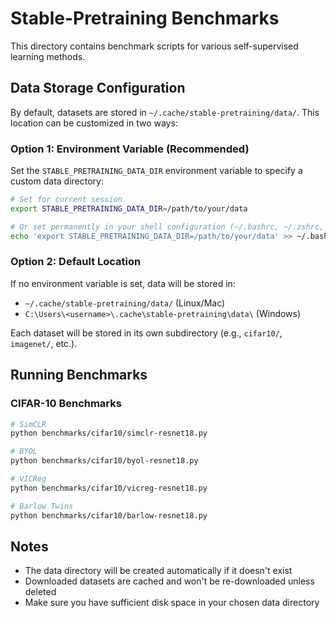# Stable-Pretraining Benchmarks

This directory contains benchmark scripts for various self-supervised learning methods.

## Data Storage Configuration

By default, datasets are stored in `~/.cache/stable-pretraining/data/`. This location can be customized in two ways:

### Option 1: Environment Variable (Recommended)

Set the `STABLE_PRETRAINING_DATA_DIR` environment variable to specify a custom data directory:

```bash
# Set for current session
export STABLE_PRETRAINING_DATA_DIR=/path/to/your/data

# Or set permanently in your shell configuration (~/.bashrc, ~/.zshrc, etc.)
echo 'export STABLE_PRETRAINING_DATA_DIR=/path/to/your/data' >> ~/.bashrc
```

### Option 2: Default Location

If no environment variable is set, data will be stored in:
- `~/.cache/stable-pretraining/data/` (Linux/Mac)
- `C:\Users\<username>\.cache\stable-pretraining\data\` (Windows)

Each dataset will be stored in its own subdirectory (e.g., `cifar10/`, `imagenet/`, etc.).

## Running Benchmarks

### CIFAR-10 Benchmarks

```bash
# SimCLR
python benchmarks/cifar10/simclr-resnet18.py

# BYOL
python benchmarks/cifar10/byol-resnet18.py

# VICReg
python benchmarks/cifar10/vicreg-resnet18.py

# Barlow Twins
python benchmarks/cifar10/barlow-resnet18.py
```

## Notes

- The data directory will be created automatically if it doesn't exist
- Downloaded datasets are cached and won't be re-downloaded unless deleted
- Make sure you have sufficient disk space in your chosen data directory
